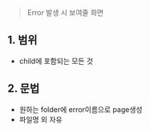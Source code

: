 > Error 발생 시 보여줄 화면

## 1. 범위
- child에 포함되는 모든 것

## 2. 문법
- 원하는 folder에 error이름으로 page생성
- 파일명 외 자유